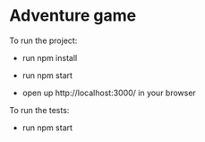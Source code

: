 # Adventure game

To run the project:

- run npm install

- run npm start

- open up http://localhost:3000/ in your browser

To run the tests:

- run npm start
